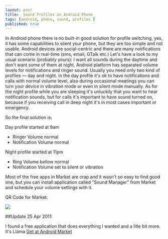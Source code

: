```yaml
---
layout: post
title:  Sound Profiles on Android Phone
tags: [android, phone, sound, profiles ]
published: true
---
```


In Android phone there is no built-in good solution for profile switching, yes, it has some capabilities to silent your phone, but they are too simple and not usable. Android devices are social-centric and there are many notifications that can come in real-time (sms, email, GTalk etc.) 
Let's have a look to my usual scenario (probably yours):
I want all sounds during the daytime and don't want some of them at night. 
Android platform has separated volume levels for notifications and ringer sound. Usually you need only two kind of profiles — day and night.
In the day profile it's ok to have notifications and calls with normal volume level, also during occasional meetings you can turn your device in vibration mode or even in silent mode manually.
As for the night profile while you are sleeping it's unluckily that you want to hear notification sounds, but for calls it's important to have sound turned on, because if you receiving call in deep night it's in most cases important or emergency. 

So the final solution is:

Day profile started at 9am 

* Ringer Volume normal 
* Notification Volume normal

Night profile started at 11pm

* Ring Volume bellow normal
* Notification Volume set to silent or vibration

Most of the free apps in Market are crap and it wasn't so easy to find good one, but you can install application called "Sound Manager" from Market and schedule your volume settings with it.

QR Code for Market:

![](http://chart.apis.google.com/chart?cht=qr&chs=200x200&chl=http://cyrket.com/qr/16814)

##Update  25 Apr 2011: 

I found a free application that does everything I wanted and a litle bit more.
It's Llama [Get at Android Market](https://market.android.com/details?id=com.kebab.Llama)







